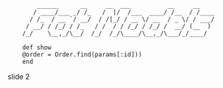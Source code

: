             ______      __     __  ___          __     __
           / ____/___ _/ /_   /  |/  /___  ____/ /__  / /____
          / /_  / __ `/ __/  / /|_/ / __ \/ __  / _ \/ / ___/
         / __/ / /_/ / /_   / /  / / /_/ / /_/ /  __/ (__  )
        /_/    \__,_/\__/  /_/  /_/\____/\__,_/\___/_/____/

        def show
        @order = Order.find(params[:id]))
        end
















































































slide 2